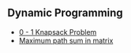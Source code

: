 ## Dynamic Programming

- [0 - 1 Knapsack Problem](https://practice.geeksforgeeks.org/problems/0-1-knapsack-problem0945/1#)
- [Maximum path sum in matrix](https://practice.geeksforgeeks.org/problems/path-in-matrix3805/1#)